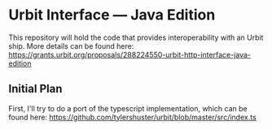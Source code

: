 # Urbit Interface — Java Edition

This repository will hold the code that provides interoperability with an Urbit ship.
More details can be found here: https://grants.urbit.org/proposals/288224550-urbit-http-interface-java-edition

## Initial Plan

First, I'll try to do a port of the typescript implementation, which can be found here: https://github.com/tylershuster/urbit/blob/master/src/index.ts

